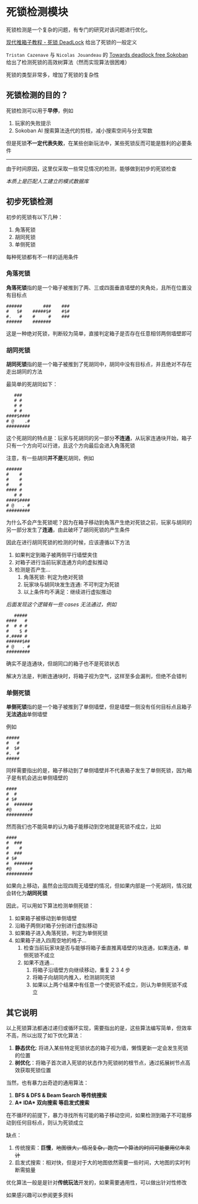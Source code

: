 # 死锁检测模块

死锁检测是一个复杂的问题，有专门的研究对该问题进行优化。

[现代推箱子教程 - 死锁 DeadLock](https://shenmian.github.io/sokoban-tutorial/solver/deadlocks.html) 给出了死锁的一般定义

`Tristan Cazenave` 与 `Nicolas Jouandeau` 的 [Towards deadlock free Sokoban](https://www.lamsade.dauphine.fr/~cazenave/papers/sokoban.pdf) 给出了检测死锁的高效树算法（然而实现算法很困难）

死锁的类型非常多，增加了死锁的复杂性

## 死锁检测的目的？

死锁检测可以用于**早停**，例如

1. 玩家的失败提示
2. Sokoban AI 搜索算法迭代的剪枝，减小搜索空间与分支常数

但是死锁**不一定代表失败**，在某些创新玩法中，某些死锁反而可能是胜利的必要条件

---

由于时间原因，这里仅采取一些常见情况的检测，能够做到初步的死锁检查

*本质上是匹配人工建立的模式数据库*

## 初步死锁检测

初步的死锁有以下几种：

1. 角落死锁
2. 胡同死锁
3. 单侧死锁

每种死锁都有不一样的适用条件

### 角落死锁

**角落死锁**指的是一个箱子被推到了两、三或四面垂直墙壁的夹角处，且所在位置没有目标点

```
######        ###    ###
#   $#    #####$#    #$#
#.   #    #     #    ###
######    #######
```

这是一种绝对死锁，判断较为简单，直接判定箱子是否存在任意相邻两侧墙壁即可

### 胡同死锁

**胡同死锁**指的是一个箱子被推到了死胡同中，胡同中没有目标点，并且绝对不存在走出胡同的方法

最简单的死胡同如下：

```
   ###
   # #
   # #
   # #
####$####
# @    .#
#########
```

这个死胡同的特点是：玩家与死胡同的另一部分**不连通**，从玩家连通块开始，箱子只有一个方向可以行进，且这个方向最后会进入角落死锁

注意，有一些胡同**并不是**死胡同，例如

```
######
#    #
#    #
#    #
#### #
   # #
####$####
# @   . #
#########
```

为什么不会产生死锁呢？因为在箱子移动到角落产生绝对死锁之前，玩家与胡同的另一部分发生了**连通**，由此破坏了胡同死锁的产生条件

因此在进行胡同死锁的检测的时候，应该遵循以下方法

1. 如果判定到箱子被两侧平行墙壁夹住
2. 对箱子进行当前玩家连通方向的虚拟推动
3. 检测是否产生...
   1. 角落死锁: 判定为绝对死锁
   2. 玩家块与胡同块发生连通: 不可判定为死锁
   3. 以上条件均不满足：继续进行虚拟推动

*后面发现这个逻辑有一些 cases 无法通过，例如*

```
   #####
####   #
#  # # #
#    $ #
#.#### #
######$##
# @   . #
#########
```

确实不是连通块，但胡同口的箱子也不是死锁状态

解决方法是，判断连通块时，将箱子视为空气，这样至多会漏判，但绝不会错判

### 单侧死锁

**单侧死锁**指的是一个箱子被推到了单侧墙壁，但是墙壁一侧没有任何目标点且箱子**无法逃出**单侧墙壁

例如

```
#####
#   #
#  $#
#.  #
#####
```

同样需要指出的是，箱子移动到了单侧墙壁并不代表箱子发生了单侧死锁，因为箱子是有机会逃出单侧墙壁的

```
####
#  #
# $#
#  #######
#@      .#
##########
```

然而我们也不能简单的认为箱子能移动到空地就是死锁不成立，比如

```
####
#  ###
#    #
#  ###
# $#
#  #######
#@      .#
##########
```

如果向上移动，虽然会出现四周无墙壁的情况，但如果内部是一个死胡同，情况就会转化为**胡同死锁**

因此，可以用如下算法检测单侧死锁：

1. 如果箱子被移动到单侧墙壁
2. 沿箱子两侧对箱子分别进行虚拟移动
3. 如果箱子进入角落死锁，判定为单侧死锁
4. 如果箱子进入四周空地的格子...
   1. 检查当前玩家块是否与能够将箱子垂直推离墙壁的块连通，如果连通，单侧死锁不成立
   2. 如果不连通...
      1. 将箱子沿墙壁方向继续移动，重复 2 3 4 步
      2. 将箱子向胡同内推入，检测胡同死锁
      3. 如果以上两个结果中有任意一个使死锁不成立，则认为单侧死锁不成立

## 其它说明

以上死锁算法都通过递归或循环实现，需要指出的是，这些算法编写简单，但效率不高，所以出现了如下优化算法：

1. **静态优化**: 将进入某些特定死锁状态的箱子视为墙，懒惰更新一定会发生死锁的位置
2. **树优化**：将箱子首次进入死锁的状态作为死锁树的根节点，通过拓展树节点高效获取死锁位置

当然，也有暴力出奇迹的通用算法：

1. **BFS & DFS & Beam Search 等传统搜索**
2. **A\* IDA\* 双向搜索 等启发式搜索**

在不循环的前提下，暴力寻找所有可能的箱子移动空间，如果检测到箱子不可能移动到任何目标点，则认为死锁成立

缺点：

1. 传统搜索：**巨慢**，~~地图很大，情况复杂，跑完一个算法的时间可能要用亿年来计~~
2. 启发式搜索：相对快，但是对于大的地图依然需要一些时间，大地图的实时判断需掂量

优化算法一般是是针对**传统玩法**开发的，如果需要通用性，可以做出针对性修改

如果感兴趣可以参阅更多资料